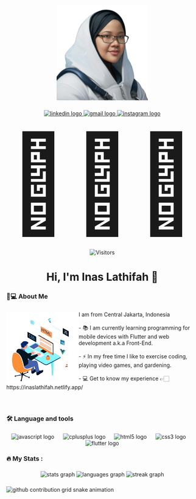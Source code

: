 <div align="center">
  <img height="250" src="816054217.png"  />
</div>

###

<div align="center">
  <a href="www.linkedin.com/in/inas-lathifah" target="_blank">
    <img src="https://img.shields.io/static/v1?message=LinkedIn&logo=linkedin&label=&color=0077B5&logoColor=white&labelColor=&style=for-the-badge" height="24" alt="linkedin logo"  />
  </a>
  <a href="mailto:inas.lathifah96@gmail.com">
    <img src="https://img.shields.io/static/v1?message=Gmail&logo=gmail&label=&color=D14836&logoColor=white&labelColor=&style=for-the-badge" height="24" alt="gmail logo"  />
  </a>
  <a href="https://www.instagram.com/lathifahins/">
    <img src="https://img.shields.io/static/v1?message=Instagram&logo=instagram&label=&color=C71585&logoColor=white&labelColor=&style=for-the-badge" height="24" alt="instagram logo"  />
  </a>
</div>

###

<div align="center">
   <span style='font-size:250px;'>&#127817;</span>
   <span style='font-size:250px;'>&#127817;</span>
   <span style='font-size:250px;'>&#127817;</span>
  <!-- 
  <span style='font-size:100px;'>&#127477;&#127480;</span>
  <span style='font-size:100px;'>&#127470;&#127465;</span> -->
</div>

###

###
<div align="center">

  ![Visitors](https://api.visitorbadge.io/api/visitors?path=https%3A%2F%2Fgithub.com%2Finaslathifah&label=Visitors&countColor=%232c94e4&style=flat)

</div>

###

<h1 align="center">Hi, I'm Inas Lathifah 👋</h1>

###

<h3 align="left">&#129493;&#128187;  About Me</h3>

###

<img align="left" height="190" src="1674617947228.gif"  />

###

<p align="left">I am from Central Jakarta, Indonesia<br><br>- 📚 I am currently learning programming for mobile devices with Flutter and web development a.k.a Front-End. <br><br>- ⚡ In my free time I like to exercise coding, playing video games, and gardening. <br><br>- 💻 Get to know my experience &#128073;&#127995; https://inaslathifah.netlify.app/</p>

###

<br/>

<h3 align="left">🛠 Language and tools</h3>

###

<div align="center">
  <img src="https://img.shields.io/badge/JavaScript-F7DF1E?logo=javascript&logoColor=black&style=for-the-badge" height="35" alt="javascript logo"  />
  <img width="15" />
  <img src="https://img.shields.io/badge/C++-00599C?logo=cplusplus&logoColor=white&style=for-the-badge" height="35" alt="cplusplus logo"  />
  <img width="15" />
  <img src="https://img.shields.io/badge/HTML5-E34F26?logo=html5&logoColor=white&style=for-the-badge" height="35" alt="html5 logo"  />
  <img width="15" />
  <img src="https://img.shields.io/badge/CSS3-1572B6?logo=css3&logoColor=white&style=for-the-badge" height="35" alt="css3 logo"  />
  <img width="15" />
  <img src="https://img.shields.io/badge/Flutter-D3D3D3?logo=flutter&logoColor=blue&style=for-the-badge" height="35" alt="flutter logo"  />
</div>

###

<h3 align="left">🔥   My Stats :</h3>

###

<div align="center">
  <img src="https://github-readme-stats.vercel.app/api?username=inaslathifah&hide_title=true&hide_rank=false&show_icons=true&include_all_commits=false&count_private=true&disable_animations=false&theme=blueberry&locale=en&hide_border=true&order=1" height="150" alt="stats graph"  />
  <img src="https://github-readme-stats.vercel.app/api/top-langs?username=inaslathifah&locale=en&hide_title=false&layout=compact&card_width=320&langs_count=12&theme=blueberry&hide_border=true&order=2" height="150" alt="languages graph"  />
  <img src="https://streak-stats.demolab.com?user=inaslathifah&locale=en&mode=daily&theme=blueberry&hide_border=true&border_radius=5&order=3" height="150" alt="streak graph"  />
</div>

###

<picture>
  <source media="(prefers-color-scheme: dark)" srcset="https://raw.githubusercontent.com/inaslathifah/inaslathifah/output/github-contribution-grid-snake-dark.svg">
  <source media="(prefers-color-scheme: light)" srcset="https://raw.githubusercontent.com/inaslathifah/inaslathifah/output/github-contribution-grid-snake.svg">
  <img alt="github contribution grid snake animation" src="https://raw.githubusercontent.com/inaslathifah/inaslathifah/output/github-contribution-grid-snake.svg">
</picture>

###
